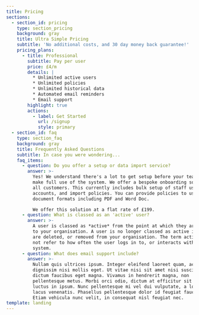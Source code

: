 ```yaml
---
title: Pricing
sections:
  - section_id: pricing
    type: section_pricing
    background: gray
    title: Ultra Simple Pricing
    subtitle: 'No additional costs, and 30 day money back guarantee!'
    pricing_plans:
      - title: Professional
        subtitle: Pay per user
        price: £4/m
        details: |
          * Unlimited active users
          * Unlimited policies
          * Unlimited historical data
          * Automated email reminders
          * Email support
        highlight: true
        actions:
          - label: Get Started
            url: /signup
            style: primary
  - section_id: faq
    type: section_faq
    background: gray
    title: Frequently Asked Questions
    subtitle: In case you were wondering...
    faq_items:
      - question: Do you offer a setup or data import service?
        answer: >-
          Yes! We understand there's a lot to get setup before your team can
          make full use of the system. We offer a bespoke onboarding solution to
          all customers. This currently includes bulk setup of staff user
          accounts, and import policies. You can provide policies to us in most
          document formats including PDF and Word Doc.

          We offer this solution at a flat rate of £199.
      - question: What is classed as an 'active' user?
        answer: >-
          A user is classed as *active* from the point at which they are added
          to your organisation. A user is no longer classed as active if they
          are deleted, or removed from your organisation. The term active does
          not refer to how often the user logs in to, or interacts with the
          system.
      - question: What does email support include?
        answer: >-
          Nullam quis ultrices ipsum. Integer eleifend laoreet quam, ac
          dignissim nisi mollis eget. Ut vitae nisi sit amet nisi suscipit
          dictum faucibus eget magna. Vivamus in hendrerit magna, non
          pellentesque metus. Morbi orci odio, dictum at efficitur sit amet,
          luctus in ipsum. Nunc pellentesque mi vel dui vulputate, a lobortis
          lacus venenatis. Phasellus pellentesque dolor id feugiat faucibus.
          Etiam vehicula nunc velit, in consequat nisl feugiat nec.
template: landing
---
```

